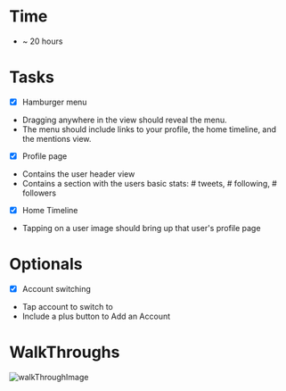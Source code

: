 # Time
- ~ 20 hours

# Tasks
- [x] Hamburger menu
 - Dragging anywhere in the view should reveal the menu.
 - The menu should include links to your profile, the home timeline, and the mentions view.
- [x] Profile page
 - Contains the user header view
 - Contains a section with the users basic stats: # tweets, # following, # followers
- [x] Home Timeline
 - Tapping on a user image should bring up that user's profile page

# Optionals
- [x] Account switching
 - Tap account to switch to
 - Include a plus button to Add an Account

# WalkThroughs
![walkThroughImage](https://raw.githubusercontent.com/xsunsmile/TwitterApp/master/walkThrough2.gif)
